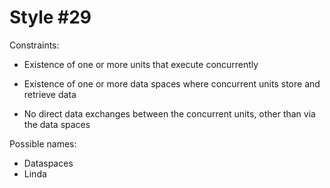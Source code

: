 Style #29
==============================

Constraints:

- Existence of one or more units that execute concurrently

- Existence of one or more data spaces where concurrent units store and
  retrieve data

- No direct data exchanges between the concurrent units, other than via the data spaces

Possible names:

- Dataspaces
- Linda

